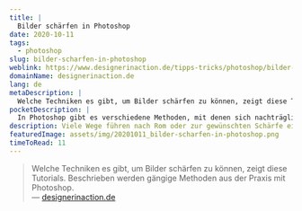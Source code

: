 ```yaml
---
title: |
  Bilder schärfen in Photoshop
date: 2020-10-11
tags:
  - photoshop
slug: bilder-scharfen-in-photoshop
weblink: https://www.designerinaction.de/tipps-tricks/photoshop/bilder-schaerfen/
domainName: designerinaction.de
lang: de
metaDescription: |
  Welche Techniken es gibt, um Bilder schärfen zu können, zeigt diese Tutorials. Beschrieben werden gängige Methoden aus der Praxis mit Photoshop.
pocketDescription: |
  In Photoshop gibt es verschiedene Methoden, mit denen sich nachträglich Bilder schärfen lassen. Hier kommen einige gängige und bewährte Techniken aus der Praxis. Mit Tutorials und Tipps zu Unscharf maskieren, Hochpassfilter, Relieffilter, Luminanzmaske, Camera RAW und mehr.
description: Viele Wege führen nach Rom oder zur gewünschten Schärfe eines Bildes. Im Artikel werden verschiedene Methoden in Photoshop gezeigt.
featuredImage: assets/img/20201011_bilder-scharfen-in-photoshop.png
timeToRead: 11
---
```

<blockquote lang="de">Welche Techniken es gibt, um Bilder schärfen zu können, zeigt diese Tutorials. Beschrieben werden gängige Methoden aus der Praxis mit Photoshop.
<footer>— <a href="https://www.designerinaction.de/tipps-tricks/photoshop/bilder-schaerfen/">designerinaction.de</a></footer></blockquote>
